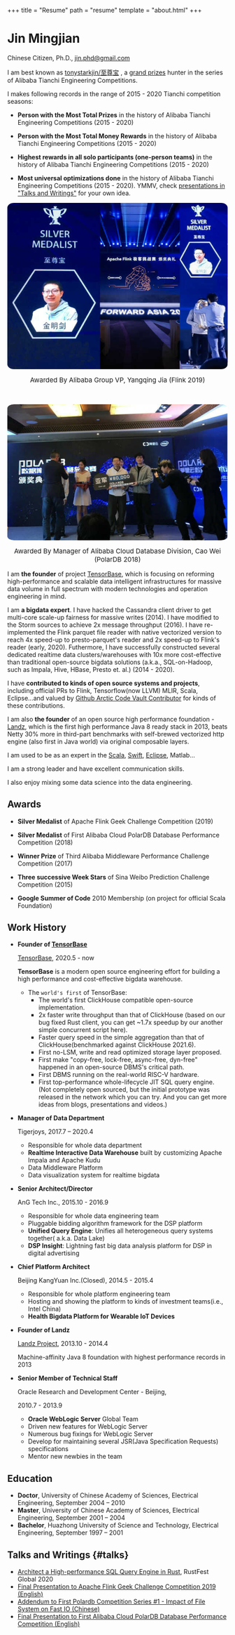 +++
title = "Resume"
path = "resume"
template = "about.html"
+++

# Jin Mingjian

Chinese Citizen, Ph.D., jin.phd@gmail.com


I am best known as [tonystarkjin/至尊宝](https://tianchi.aliyun.com/home/science/scienceDetail?userId=52240395) , a [grand prizes](###Awards) hunter in the series of Alibaba Tianchi Engineering Competitions. 

I makes following records in the range of 2015 - 2020 Tianchi competition seasons:

* **Person with the Most Total Prizes** in the history of Alibaba Tianchi Engineering Competitions (2015 - 2020)

* **Person with the Most Total Money Rewards** in the history of Alibaba Tianchi Engineering Competitions (2015 - 2020)

* **Highest rewards in all solo participants (one-person teams)** in the history of Alibaba Tianchi Engineering Competitions (2015 - 2020)

* **Most universal optimizations done** in the history of Alibaba Tianchi Engineering Competitions (2015 - 2020). YMMV, check [presentations in "Talks and Writings"](#talks) for your own idea.

<div>
<p align="center">
  <img style="display: block; border-radius:3%; overflow:hidden;" src="/flink_2019_award_scaled.jpg">
</p>
<p align="center" style="font-size:15px;">
Awarded By Alibaba Group VP, Yangqing Jia (Flink 2019)
</p>
</div>
<br/>
<div>
<p align="center">
  <img style="display: block; border-radius:3%; overflow:hidden;" src="/pdb_2018_award_scaled.jpg">
</p>
<p align="center" style="font-size:15px;">
Awarded By Manager of Alibaba Cloud Database Division, Cao Wei (PolarDB 2018)
</p>
</div>

I am **the founder** of project [TensorBase](https://tensorbase.io/), which is focusing on reforming high-performance and scalable data intelligent infrastructures for massive data volume in full spectrum with modern technologies and operation engineering in mind.

I am **a bigdata expert**. I have hacked the Cassandra client driver to get multi-core scale-up fairness for massive writes (2014). I have modified to the Storm sources to achieve 2x message throughput (2016). I have re-implemented the Flink parquet file reader with native vectorized version to reach 4x speed-up to presto-parquet's reader and 2x speed-up to Flink's reader (early, 2020). Futhermore, I have successfully constructed several dedicated realtime data clusters/warehouses with 10x more cost-effective than traditional open-source bigdata solutions (a.k.a., SQL-on-Hadoop, such as Impala, Hive, HBase, Presto et. al.) (2014 - 2020). 

I have **contributed to kinds of open source systems and projects**, including official PRs to Flink, Tensorflow(now LLVM) MLIR, Scala, Eclipse...and valued by [Github Arctic Code Vault Contributor](https://github.com/jinmingjian) for kinds of these contributions.

I am also **the founder** of an open source high performance foundation - [Landz](http://jinmingjian.xyz/archives/landz/home.html), which is the first high performance Java 8 ready stack in 2013, beats Netty 30% more in third-part benchmarks with self-brewed vectorized http engine (also first in Java world) via original composable layers. 

I am used to be as an expert in the [Scala](http://www.scala-lang.org/gsoc2010), [Swift](https://github.com/jinmingjian/sde), [Eclipse](https://github.com/jinmingjian/seed), Matlab...

I am a strong leader and have excellent communication skills. 

I also enjoy mixing some data science into the data engineering.


## Awards<a name="##Awards"></a>

* **Silver Medalist** of Apache Flink Geek Challenge Competition (2019)

* **Silver Medalist** of First Alibaba Cloud PolarDB Database Performance Competition (2018) 

* **Winner Prize** of Third Alibaba Middleware Performance Challenge Competition (2017)

* **Three successive Week Stars** of Sina Weibo Prediction Challenge Competition (2015)

* **Google Summer of Code** 2010 Membership (on project for official Scala Foundation)

## Work History

* **Founder of [TensorBase](https://tensorbase.io/)**

  [TensorBase](https://tensorbase.io/), 2020.5 - now

  **TensorBase** is a modern open source engineering effort for building a high performance and cost-effective bigdata warehouse.

  * The `world's first` of TensorBase:
    + The world's first ClickHouse compatible open-source implementation.
    + 2x faster write throughput than that of ClickHouse (based on our bug fixed Rust client, you can get ~1.7x speedup by our another simple concurrent script here).
    + Faster query speed in the simple aggregation than that of ClickHouse(benchmarked against ClickHouse 2021.6).
    + First no-LSM, write and read optimized storage layer proposed.
    + First make "copy-free, lock-free, async-free, dyn-free" happened in an open-source DBMS's critical path.
    + First DBMS running on the real-world RISC-V hardware.
    + First top-performance whole-lifecycle JIT SQL query engine. (Not completely open sourced, but the initial prototype was released in the network which you can try. And you can get more ideas from blogs, presentations and videos.) 

* **Manager of Data Department**

  Tigerjoys, 2017.7 – 2020.4

  + Responsible for whole data department
  + **Realtime Interactive Data Warehouse** built by customizing Apache Impala and Apache Kudu
  + Data Middleware Platform
  + Data visualization system for realtime bigdata

* **Senior Architect/Director**
  
  AnG Tech Inc., 2015.10 - 2016.9

  + Responsible for whole data engineering team
  + Pluggable bidding algorithm framework for the DSP platform
  + **Unified Query Engine**: Unifies all heterogeneous query systems together( a.k.a. Data Lake)
  + **DSP Insight**: Lightning fast big data analysis platform for DSP in digital advertising

* **Chief Platform Architect**

  Beijing KangYuan Inc.(Closed), 2014.5 - 2015.4

  + Responsible for whole platform engineering team
  + Hosting and showing the platform to kinds of investment teams(i.e., Intel China)
  + **Health Bigdata Platform for Wearable IoT Devices**
 
* **Founder of Landz**

  [Landz Project](http://jinmingjian.xyz/archives/landz/home.html), 2013.10 - 2014.4

  Machine-affinity Java 8 foundation with highest performance records in 2013

* **Senior Member of Technical Staff**

  Oracle Research and Development Center - Beijing, 
  
  2010.7 - 2013.9
  
  * **Oracle WebLogic Server** Global Team
  * Driven new features for WebLogic Server
  * Numerous bug fixings for WebLogic Server
  * Develop for maintaining several JSR(Java Specification Requests) specifications
  * Mentor new newbies in the team


## Education

* **Doctor**, University of Chinese Academy of Sciences, Electrical Engineering, September 2004 – 2010
* **Master**, University of Chinese Academy of Sciences, Electrical Engineering, September 2001 – 2004
* **Bachelor**, Huazhong University of Science and Technology, Electrical Engineering, September 1997 – 2001


## Talks and Writings {#talks}

* [Architect a High-performance SQL Query Engine in Rust](https://rustfest.global/session/18-architect-a-high-performance-sql-query-engine-in-rust/), RustFest Global 2020
* [Final Presentation to Apache Flink Geek Challenge Competition 2019 (English)](https://jinmingjian.xyz/2019-11-27-flink-tpcds-competition/presentation_jinmingjian_flink_tpcds_competition.pdf)
* [Addendum to First Polardb Competition Series #1 - Impact of File System on Fast IO (Chinese)](https://zhuanlan.zhihu.com/p/59212416)
* [Final Presentation to First Alibaba Cloud PolarDB Database Performance Competition (English)](https://jinmingjian.xyz/2019-02-12-addendum-polardb-competition-1/presentation_jinmingjian_pdbrace2018.pdf)